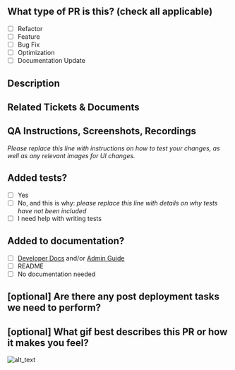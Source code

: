 <!--
     For Work In Progress Pull Requests, please use the Draft PR feature,
     see https://github.blog/2019-02-14-introducing-draft-pull-requests/ for further details.

     For a timely review/response, please avoid force-pushing additional
     commits if your PR already received reviews or comments.

     Before submitting a Pull Request, please ensure you've done the following:
     - 📖 Read the Forem Contributing Guide: https://github.com/forem/forem/blob/master/CONTRIBUTING.md#create-a-pull-request.
     - 📖 Read the Forem Code of Conduct: https://github.com/forem/forem/blob/master/CODE_OF_CONDUCT.md.
     - 👷‍♀️ Create small PRs. In most cases this will be possible.
     - ✅ Provide tests for your changes.
     - 📝 Use descriptive commit messages.
     - 📗 Update any related documentation and include any relevant screenshots.
-->

## What type of PR is this? (check all applicable)

- [ ] Refactor
- [ ] Feature
- [ ] Bug Fix
- [ ] Optimization
- [ ] Documentation Update

## Description

## Related Tickets & Documents

## QA Instructions, Screenshots, Recordings

_Please replace this line with instructions on how to test your changes, as well
as any relevant images for UI changes._

## Added tests?

- [ ] Yes
- [ ] No, and this is why: _please replace this line with details on why tests
      have not been included_
- [ ] I need help with writing tests

## Added to documentation?

- [ ] [Developer Docs](https://docs.forem.com) and/or
      [Admin Guide](https://forem.gitbook.io/forem-admin-guide/)
- [ ] README
- [ ] No documentation needed

## [optional] Are there any post deployment tasks we need to perform?

## [optional] What gif best describes this PR or how it makes you feel?

![alt_text](gif_link)
